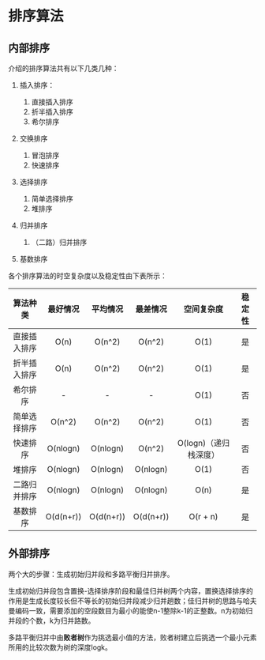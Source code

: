 # 排序算法

## 内部排序

介绍的排序算法共有以下几类几种：

1. 插入排序：
   1. 直接插入排序
   2. 折半插入排序
   3. 希尔排序
2. 交换排序
   1. 冒泡排序
   2. 快速排序
3. 选择排序
   1. 简单选择排序
   2. 堆排序

4. 归并排序
   1. （二路）归并排序
5. 基数排序

各个排序算法的时空复杂度以及稳定性由下表所示：

|   算法种类   | 最好情况  | 平均情况  | 最差情况  |      空间复杂度       | 稳定性 |
| :----------: | :-------: | :-------: | :-------: | :-------------------: | :----: |
| 直接插入排序 |   O(n)    |  O(n^2)   |  O(n^2)   |         O(1)          |   是   |
| 折半插入排序 |   O(n)    |  O(n^2)   |  O(n^2)   |         O(1)          |   是   |
|   希尔排序   |     -     |     -     |     -     |         O(1)          |   否   |
| 简单选择排序 |  O(n^2)   |  O(n^2)   |  O(n^2)   |         O(1)          |   否   |
|   快速排序   | O(nlogn)  | O(nlogn)  |  O(n^2)   | O(logn)（递归栈深度） |   否   |
|    堆排序    | O(nlogn)  | O(nlogn)  | O(nlogn)  |         O(1)          |   否   |
| 二路归并排序 | O(nlogn)  | O(nlogn)  | O(nlogn)  |         O(n)          |   是   |
|   基数排序   | O(d(n+r)) | O(d(n+r)) | O(d(n+r)) |       O(r + n)        |   是   |

## 外部排序

两个大的步骤：生成初始归并段和多路平衡归并排序。

生成初始归并段包含置换-选择排序阶段和最佳归并树两个内容，置换选择排序的作用是生成长度较长但不等长的初始归并段减少归并趟数；佳归并树的思路与哈夫曼编码一致，需要添加的空段数目为最小的能使n-1整除k-1的正整数。n为初始归并段的个数，k为归并路数。

多路平衡归并中由**败者树**作为挑选最小值的方法，败者树建立后挑选一个最小元素所用的比较次数为树的深度logk。
